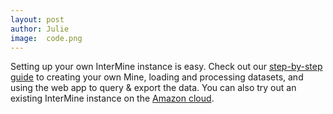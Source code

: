 ```yaml
---
layout: post
author: Julie
image:  code.png
---
```


Setting up your own InterMine instance is easy. Check out our [step-by-step guide](http://intermine.readthedocs.org/en/latest/get-started/tutorial/) to creating your own Mine, loading and processing datasets, and using the web app to query & export the data. You can also try out an existing InterMine instance on the [Amazon cloud](http://intermine.readthedocs.org/en/latest/get-started/amazon/).